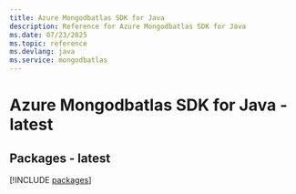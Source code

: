 ```yaml
---
title: Azure Mongodbatlas SDK for Java
description: Reference for Azure Mongodbatlas SDK for Java
ms.date: 07/23/2025
ms.topic: reference
ms.devlang: java
ms.service: mongodbatlas
---
```

# Azure Mongodbatlas SDK for Java - latest
## Packages - latest
[!INCLUDE [packages](mongodbatlas-index.md)]